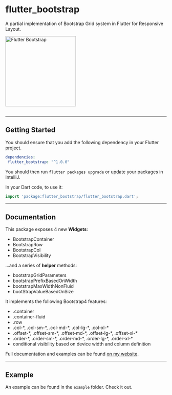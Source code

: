 # flutter_bootstrap

A partial implementation of Bootstrap Grid system in Flutter for Responsive Layout.

<img src="https://www.didierboelens.com/images/flutter_bootstrap.gif" width="220" alt="Flutter Bootstrap" />
<br/><br/>

---
## Getting Started

You should ensure that you add the following dependency in your Flutter project.

```yaml
dependencies:
 flutter_bootstrap: "^1.0.0"
```

You should then run `flutter packages upgrade` or update your packages in IntelliJ.

In your Dart code, to use it:
```dart
import 'package:flutter_bootstrap/flutter_bootstrap.dart';
```
---
## Documentation

This package exposes 4 new **Widgets**:

* BootstrapContainer
* BootstrapRow
* BootstrapCol
* BootstrapVisibility

...and a series of **helper** methods:

* bootstrapGridParameters
* bootstrapPrefixBasedOnWidth
* bootstrapMaxWidthNonFluid
* bootStrapValueBasedOnSize

It implements the following Bootstrap4 features:

* .container
* .container-fluid
* .row
* .col-\*, .col-sm-\*, .col-md-\*, .col-lg-\*, .col-xl-\*
* .offset-\*, .offset-sm-\*, .offset-md-\*, .offset-lg-\*, .offset-xl-\*
* .order-\*, .order-sm-\*, .order-md-\*, .order-lg-\*, .order-xl-\*
* conditional visibility based on device width and column definition

Full documentation and examples can be found <a href="https://www.didierboelens.com/2020/05/responsive-bootstrap-like-solution/" target="_blank">on my website</a>.

---
## Example

An example can be found in the `example` folder.  Check it out.